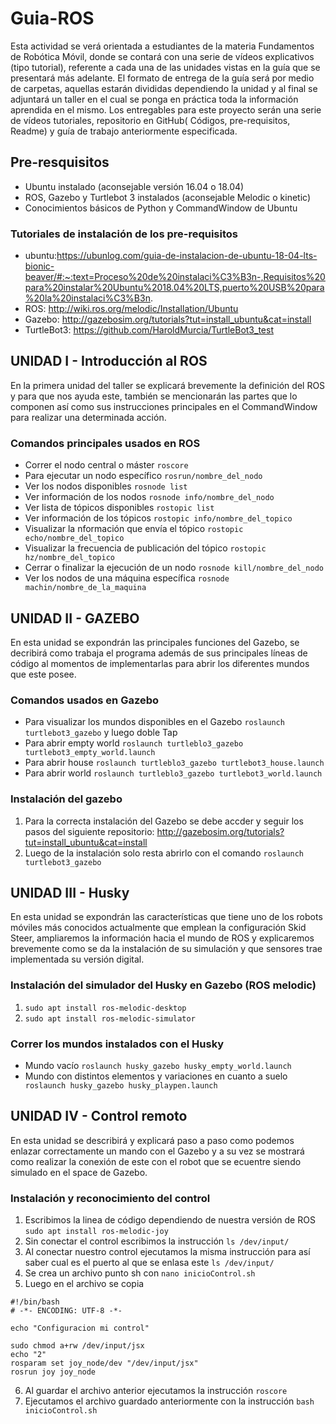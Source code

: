 # Guia-ROS
Esta actividad se verá orientada a estudiantes de la materia Fundamentos de Robótica Móvil, donde se contará con una serie de vídeos explicativos (tipo tutorial), referente a cada una de las unidades vistas en la guía que se presentará más adelante. El formato de entrega de la guía será por medio de carpetas, aquellas estarán divididas dependiendo la unidad y al final se adjuntará un taller en el cual se ponga en práctica toda la información aprendida en el mismo. Los entregables para este proyecto serán una serie de vídeos tutoriales, repositorio en GitHub( Códigos, pre-requisitos, Readme) y guía de trabajo anteriormente especificada.

## Pre-resquisitos
- Ubuntu instalado (aconsejable versión 16.04 o 18.04)
- ROS, Gazebo y Turtlebot 3 instalados (aconsejable Melodic o kinetic)
- Conocimientos básicos de Python y CommandWindow de Ubuntu

### Tutoriales de instalación de los pre-requisitos
- ubuntu:https://ubunlog.com/guia-de-instalacion-de-ubuntu-18-04-lts-bionic-beaver/#:~:text=Proceso%20de%20instalaci%C3%B3n-,Requisitos%20para%20instalar%20Ubuntu%2018.04%20LTS,puerto%20USB%20para%20la%20instalaci%C3%B3n.
- ROS: http://wiki.ros.org/melodic/Installation/Ubuntu
- Gazebo: http://gazebosim.org/tutorials?tut=install_ubuntu&cat=install
- TurtleBot3: https://github.com/HaroldMurcia/TurtleBot3_test

## UNIDAD I - Introducción al ROS
En la primera unidad del taller se explicará brevemente la definición del ROS y para que nos ayuda este, también se mencionarán las partes que lo componen así como sus instrucciones principales en el CommandWindow para realizar una determinada acción.
### Comandos principales usados en ROS
- Correr el nodo central o máster `roscore`
- Para ejecutar un nodo específico `rosrun/nombre_del_nodo`
- Ver los nodos disponibles `rosnode list`
- Ver información de los nodos `rosnode info/nombre_del_nodo`
- Ver lista de tópicos disponibles `rostopic list`
- Ver información de los tópicos `rostopic info/nombre_del_topico`
- Visualizar la nformación que envía el tópico `rostopic echo/nombre_del_topico`
- Visualizar la frecuencia de publicación del tópico `rostopic hz/nombre_del_topico`
- Cerrar o finalizar la ejecución de un nodo `rosnode kill/nombre_del_nodo`
- Ver los nodos de una máquina específica `rosnode machin/nombre_de_la_maquina`

## UNIDAD II - GAZEBO
En esta unidad se expondrán las principales funciones del Gazebo, se decribirá como trabaja el programa además de sus principales líneas de código al momentos de implementarlas para abrir los diferentes mundos que este posee.
### Comandos usados en Gazebo
- Para visualizar los mundos disponibles en el Gazebo `roslaunch turtlebot3_gazebo` y luego doble Tap
- Para abrir empty world `roslaunch turtleblo3_gazebo turtlebot3_empty_world.launch`
- Para abrir house `roslaunch turtleblo3_gazebo turtlebot3_house.launch`
- Para abrir world `roslaunch turtleblo3_gazebo turtlebot3_world.launch`
### Instalación del gazebo
1. Para la correcta instalación del Gazebo se debe accder y seguir los pasos del siguiente repositorio: http://gazebosim.org/tutorials?tut=install_ubuntu&cat=install
2. Luego de la instalación solo resta abrirlo con el comando `roslaunch turtlebot3_gazebo`

## UNIDAD III - Husky
En esta unidad se expondrán las características que tiene uno de los robots móviles más conocidos actualmente que emplean la configuración Skid Steer, ampliaremos la información hacia el mundo de ROS y explicaremos brevemente como se da la instalación de su simulación y que sensores trae implementada su versión digital.
### Instalación del simulador del Husky en Gazebo (ROS melodic)
1. `sudo apt install ros-melodic-desktop`
2. `sudo apt install ros-melodic-simulator`
### Correr los mundos instalados con el Husky
- Mundo vacío `roslaunch husky_gazebo husky_empty_world.launch`
- Mundo con distintos elementos y variaciones en cuanto a suelo ` roslaunch husky_gazebo husky_playpen.launch`
## UNIDAD IV - Control remoto
En esta unidad se describirá y explicará paso a paso como podemos enlazar correctamente un mando con el Gazebo y a su vez se mostrará como realizar la conexión de este con el robot que se ecuentre siendo simulado en el space de Gazebo.
### Instalación y reconocimiento del control
1. Escribimos la linea de código dependiendo de nuestra versión de ROS `sudo apt install ros-melodic-joy`
2. Sin conectar el control escribimos la instrucción `ls /dev/input/`
3. Al conectar nuestro control ejecutamos la misma instrucción para así saber cual es el puerto al que se enlasa este `ls /dev/input/`
4. Se crea un archivo punto sh con `nano inicioControl.sh`
5. Luego en el archivo se copia
```
#!/bin/bash
# -*- ENCODING: UTF-8 -*-

echo "Configuracion mi control"

sudo chmod a+rw /dev/input/jsx
echo "2"
rosparam set joy_node/dev "/dev/input/jsx"
rosrun joy joy_node
```
6. Al guardar el archivo anterior ejecutamos la instrucción `roscore`
7. Ejecutamos el archivo guardado anteriormente con la instrucción `bash inicioControl.sh`
